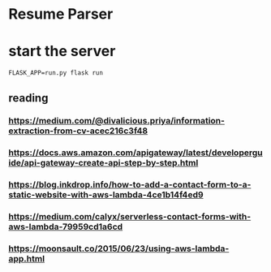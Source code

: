# Resume Parser

# start the server
```
FLASK_APP=run.py flask run
```

## reading
### https://medium.com/@divalicious.priya/information-extraction-from-cv-acec216c3f48
### https://docs.aws.amazon.com/apigateway/latest/developerguide/api-gateway-create-api-step-by-step.html
### https://blog.inkdrop.info/how-to-add-a-contact-form-to-a-static-website-with-aws-lambda-4ce1b14f4ed9
### https://medium.com/calyx/serverless-contact-forms-with-aws-lambda-79959cd1a6cd
### https://moonsault.co/2015/06/23/using-aws-lambda-app.html
